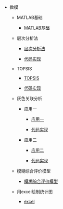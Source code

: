 * 数模
  
  * MATLAB基础
    
    * [MATLAB基础](/MATLAB基础.md)
  
  * 层次分析法
    
    * [层次分析法](/层次分析法/层次分析法.md)
    
    * [代码实现](/层次分析法/main.md)
  
  * TOPSIS
    
    * [TOPSIS](/TOPSIS/TOPSIS.md)
    
    * [代码实现](/TOPSIS/main.md)
  
  * 灰色关联分析
    
    * 应用一
      
      * [应用一](/灰色关联分析/应用一/灰色关联分析.md)
      
      * [代码实现](/灰色关联分析/应用一/main.md)
    
    * 应用二
      
      * [应用二](/灰色关联分析/应用二/灰色关联分析.md)
      
      * [代码实现](/灰色关联分析/应用二/code2.md)
  
  * 模糊综合评价模型
    
    * [模糊综合评价模型](/模糊综合评价模型/模糊综合评价模型.md)
  
  * 用excel绘制统计图
    
    * [excel](/excel/excel.md)


